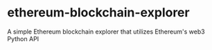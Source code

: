 # ethereum-blockchain-explorer
A simple Ethereum blockchain explorer that utilizes Ethereum's web3 Python API
